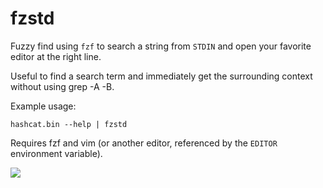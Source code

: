 # fzstd

Fuzzy find using `fzf` to search a string from `STDIN` and open your favorite editor at the right line.

Useful to find a search term and immediately get the surrounding context without using grep -A -B.

Example usage: 

```
hashcat.bin --help | fzstd
```

Requires fzf and vim (or another editor, referenced by the `EDITOR` environment variable).

![](https://github.com/doomerhunter/fzstd/blob/main/fzstd.gif)
